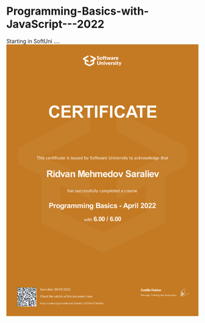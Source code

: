 # Programming-Basics-with-JavaScript---2022
Starting in SoftUni
....
<img width="531" alt="JavaScript(Certigicate)" src="https://github.com/ridvanms/Programming-Basics-with-JavaScript---2022/blob/main/Programming%20Basics%20-%20April%202022%20-%20Certificate.pdf
">


